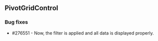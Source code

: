 ## PivotGridControl

### Bug fixes

* \#276551 - Now, the filter is applied and all data is displayed properly.



